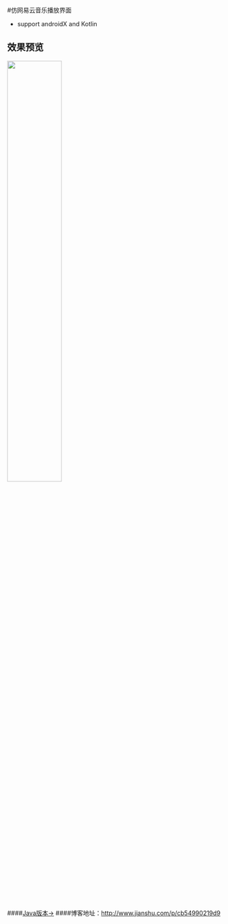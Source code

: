 #仿网易云音乐播放界面
* support androidX and Kotlin

## 效果预览
<p>
    <img src="preview/录屏_20190703_143810.mp4" style="width: 50%;"/>
</p>

####[Java版本->](https://github.com/AchillesLzg/jianshu-neteasedisc)
####博客地址：http://www.jianshu.com/p/cb54990219d9
